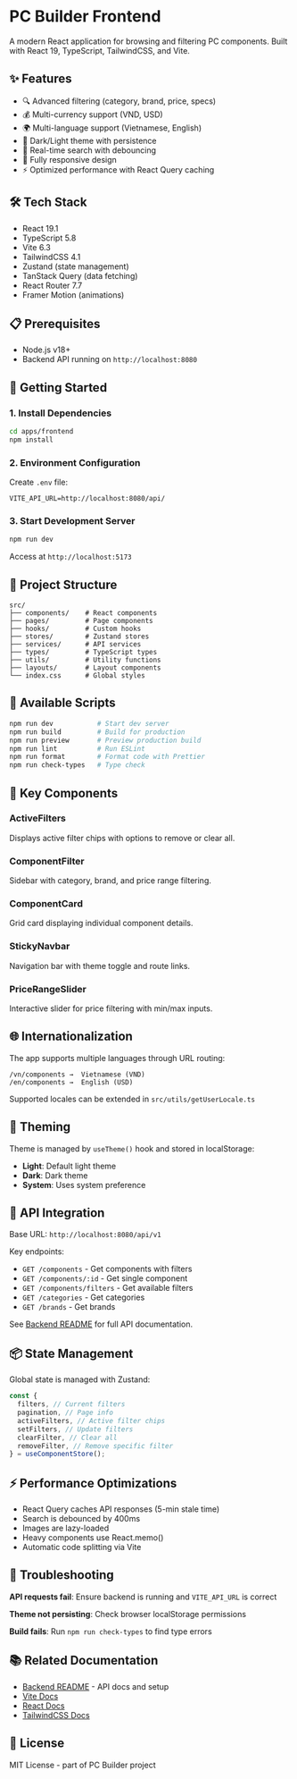 # PC Builder Frontend

A modern React application for browsing and filtering PC components. Built with React 19, TypeScript, TailwindCSS, and Vite.

## ✨ Features

- 🔍 Advanced filtering (category, brand, price, specs)
- 💰 Multi-currency support (VND, USD)
- 🌍 Multi-language support (Vietnamese, English)
- 🎨 Dark/Light theme with persistence
- 🔎 Real-time search with debouncing
- 📱 Fully responsive design
- ⚡ Optimized performance with React Query caching

## 🛠️ Tech Stack

- React 19.1
- TypeScript 5.8
- Vite 6.3
- TailwindCSS 4.1
- Zustand (state management)
- TanStack Query (data fetching)
- React Router 7.7
- Framer Motion (animations)

## 📋 Prerequisites

- Node.js v18+
- Backend API running on `http://localhost:8080`

## 🚀 Getting Started

### 1. Install Dependencies

```bash
cd apps/frontend
npm install
```

### 2. Environment Configuration

Create `.env` file:

```env
VITE_API_URL=http://localhost:8080/api/
```

### 3. Start Development Server

```bash
npm run dev
```

Access at `http://localhost:5173`

## 📁 Project Structure

```text
src/
├── components/    # React components
├── pages/         # Page components
├── hooks/         # Custom hooks
├── stores/        # Zustand stores
├── services/      # API services
├── types/         # TypeScript types
├── utils/         # Utility functions
├── layouts/       # Layout components
└── index.css      # Global styles
```

## 📖 Available Scripts

```bash
npm run dev           # Start dev server
npm run build         # Build for production
npm run preview       # Preview production build
npm run lint          # Run ESLint
npm run format        # Format code with Prettier
npm run check-types   # Type check
```

## 🎯 Key Components

### ActiveFilters

Displays active filter chips with options to remove or clear all.

### ComponentFilter

Sidebar with category, brand, and price range filtering.

### ComponentCard

Grid card displaying individual component details.

### StickyNavbar

Navigation bar with theme toggle and route links.

### PriceRangeSlider

Interactive slider for price filtering with min/max inputs.

## 🌐 Internationalization

The app supports multiple languages through URL routing:

```text
/vn/components →  Vietnamese (VND)
/en/components →  English (USD)
```

Supported locales can be extended in `src/utils/getUserLocale.ts`

## 🎨 Theming

Theme is managed by `useTheme()` hook and stored in localStorage:

- **Light**: Default light theme
- **Dark**: Dark theme
- **System**: Uses system preference

## 🔧 API Integration

Base URL: `http://localhost:8080/api/v1`

Key endpoints:

- `GET /components` - Get components with filters
- `GET /components/:id` - Get single component
- `GET /components/filters` - Get available filters
- `GET /categories` - Get categories
- `GET /brands` - Get brands

See [Backend README](../backend/README.md) for full API documentation.

## 📦 State Management

Global state is managed with Zustand:

```typescript
const {
  filters, // Current filters
  pagination, // Page info
  activeFilters, // Active filter chips
  setFilters, // Update filters
  clearFilter, // Clear all
  removeFilter, // Remove specific filter
} = useComponentStore();
```

## ⚡ Performance Optimizations

- React Query caches API responses (5-min stale time)
- Search is debounced by 400ms
- Images are lazy-loaded
- Heavy components use React.memo()
- Automatic code splitting via Vite

## 🐛 Troubleshooting

**API requests fail**: Ensure backend is running and `VITE_API_URL` is correct

**Theme not persisting**: Check browser localStorage permissions

**Build fails**: Run `npm run check-types` to find type errors

## 📚 Related Documentation

- [Backend README](../backend/README.md) - API docs and setup
- [Vite Docs](https://vitejs.dev/)
- [React Docs](https://react.dev/)
- [TailwindCSS Docs](https://tailwindcss.com/)

## 📄 License

MIT License - part of PC Builder project
